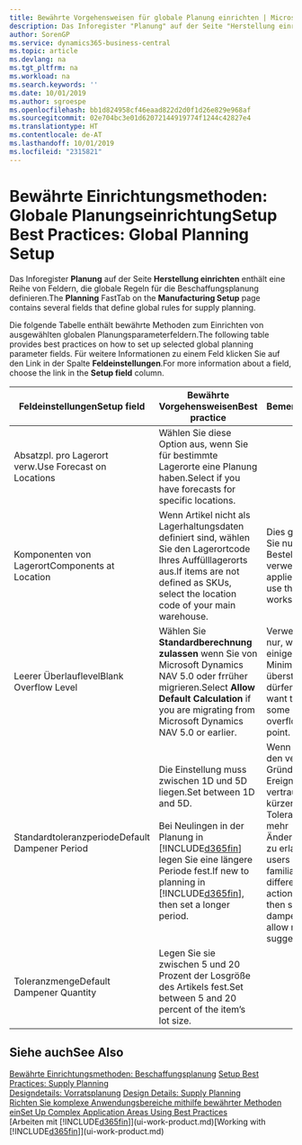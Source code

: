 ```yaml
---
title: Bewährte Vorgehensweisen für globale Planung einrichten | Microsoft Docs
description: Das Inforegister "Planung" auf der Seite "Herstellung einrichten" enthält eine Reihe von Feldern, die globale Regeln für die Beschaffungsplanung definieren.
author: SorenGP
ms.service: dynamics365-business-central
ms.topic: article
ms.devlang: na
ms.tgt_pltfrm: na
ms.workload: na
ms.search.keywords: ''
ms.date: 10/01/2019
ms.author: sgroespe
ms.openlocfilehash: bb1d824958cf46eaad822d2d0f1d26e829e968af
ms.sourcegitcommit: 02e704bc3e01d62072144919774f1244c42827e4
ms.translationtype: HT
ms.contentlocale: de-AT
ms.lasthandoff: 10/01/2019
ms.locfileid: "2315821"
---
```

# <a name="setup-best-practices-global-planning-setup"></a><span data-ttu-id="afff8-103">Bewährte Einrichtungsmethoden: Globale Planungseinrichtung</span><span class="sxs-lookup"><span data-stu-id="afff8-103">Setup Best Practices: Global Planning Setup</span></span>
<span data-ttu-id="afff8-104">Das Inforegister **Planung** auf der Seite **Herstellung einrichten** enthält eine Reihe von Feldern, die globale Regeln für die Beschaffungsplanung definieren.</span><span class="sxs-lookup"><span data-stu-id="afff8-104">The **Planning** FastTab on the **Manufacturing Setup** page contains several fields that define global rules for supply planning.</span></span>  

 <span data-ttu-id="afff8-105">Die folgende Tabelle enthält bewährte Methoden zum Einrichten von ausgewählten globalen Planungsparameterfeldern.</span><span class="sxs-lookup"><span data-stu-id="afff8-105">The following table provides best practices on how to set up selected global planning parameter fields.</span></span> <span data-ttu-id="afff8-106">Für weitere Informationen zu einem Feld klicken Sie auf den Link in der Spalte **Feldeinstellungen**.</span><span class="sxs-lookup"><span data-stu-id="afff8-106">For more information about a field, choose the link in the **Setup field** column.</span></span>  

|<span data-ttu-id="afff8-107">Feldeinstellungen</span><span class="sxs-lookup"><span data-stu-id="afff8-107">Setup field</span></span>|<span data-ttu-id="afff8-108">Bewährte Vorgehensweisen</span><span class="sxs-lookup"><span data-stu-id="afff8-108">Best practice</span></span>|<span data-ttu-id="afff8-109">Bemerkung</span><span class="sxs-lookup"><span data-stu-id="afff8-109">Comment</span></span>|  
|-----------------|-------------------|-------------|  
|<span data-ttu-id="afff8-110">Absatzpl. pro Lagerort verw.</span><span class="sxs-lookup"><span data-stu-id="afff8-110">Use Forecast on Locations</span></span>|<span data-ttu-id="afff8-111">Wählen Sie diese Option aus, wenn Sie für bestimmte Lagerorte eine Planung haben.</span><span class="sxs-lookup"><span data-stu-id="afff8-111">Select if you have forecasts for specific locations.</span></span>||  
|<span data-ttu-id="afff8-112">Komponenten von Lagerort</span><span class="sxs-lookup"><span data-stu-id="afff8-112">Components at Location</span></span>|<span data-ttu-id="afff8-113">Wenn Artikel nicht als Lagerhaltungsdaten definiert sind, wählen Sie den Lagerortcode Ihres Auffülllagerorts aus.</span><span class="sxs-lookup"><span data-stu-id="afff8-113">If items are not defined as SKUs, select the location code of your main warehouse.</span></span>|<span data-ttu-id="afff8-114">Dies gilt auch, wenn Sie nur den Bestellvorschlag verwenden.</span><span class="sxs-lookup"><span data-stu-id="afff8-114">This also applies if you only use the requisition worksheet.</span></span>|  
|<span data-ttu-id="afff8-115">Leerer Überlauflevel</span><span class="sxs-lookup"><span data-stu-id="afff8-115">Blank Overflow Level</span></span>|<span data-ttu-id="afff8-116">Wählen Sie **Standardberechnung zulassen** wenn Sie von Microsoft Dynamics NAV 5.0 oder frrüher migrieren.</span><span class="sxs-lookup"><span data-stu-id="afff8-116">Select **Allow Default Calculation** if you are migrating from Microsoft Dynamics NAV 5.0 or earlier.</span></span>|<span data-ttu-id="afff8-117">Verwenden Sie dies nur, wenn alle oder einige Artikel den Minimalbestand übersteigen dürfen.</span><span class="sxs-lookup"><span data-stu-id="afff8-117">Use only if you want to allow all or some of your items to overflow the reorder point.</span></span>|  
|<span data-ttu-id="afff8-118">Standardtoleranzperiode</span><span class="sxs-lookup"><span data-stu-id="afff8-118">Default Dampener Period</span></span>|<span data-ttu-id="afff8-119">Die Einstellung muss zwischen 1D und 5D liegen.</span><span class="sxs-lookup"><span data-stu-id="afff8-119">Set between 1D and 5D.</span></span><br /><br /> <span data-ttu-id="afff8-120">Bei Neulingen in der Planung in [!INCLUDE[d365fin](includes/d365fin_md.md)] legen Sie eine längere Periode fest.</span><span class="sxs-lookup"><span data-stu-id="afff8-120">If new to planning in [!INCLUDE[d365fin](includes/d365fin_md.md)], then set a longer period.</span></span>|<span data-ttu-id="afff8-121">Wenn Benutzer mit den verschiedenen Gründen für Ereignismeldungen vertraut sind, dann kürzen Sie die Toleranzperiode, um mehr Änderungsvorschläge zu erlauben.</span><span class="sxs-lookup"><span data-stu-id="afff8-121">When users are more familiar with the different reasons for action messages, then shorten the dampener period to allow more change suggestions.</span></span>|  
|<span data-ttu-id="afff8-122">Toleranzmenge</span><span class="sxs-lookup"><span data-stu-id="afff8-122">Default Dampener Quantity</span></span>|<span data-ttu-id="afff8-123">Legen Sie sie zwischen 5 und 20 Prozent der Losgröße des Artikels fest.</span><span class="sxs-lookup"><span data-stu-id="afff8-123">Set between 5 and 20 percent of the item’s lot size.</span></span>||  

## <a name="see-also"></a><span data-ttu-id="afff8-124">Siehe auch</span><span class="sxs-lookup"><span data-stu-id="afff8-124">See Also</span></span>  
 <span data-ttu-id="afff8-125">[Bewährte Einrichtungsmethoden: Beschaffungsplanung](setup-best-practices-supply-planning.md) </span><span class="sxs-lookup"><span data-stu-id="afff8-125">[Setup Best Practices: Supply Planning](setup-best-practices-supply-planning.md) </span></span>  
 <span data-ttu-id="afff8-126">[Designdetails: Vorratsplanung](design-details-supply-planning.md) </span><span class="sxs-lookup"><span data-stu-id="afff8-126">[Design Details: Supply Planning](design-details-supply-planning.md) </span></span>  
 [<span data-ttu-id="afff8-127">Richten Sie komplexe Anwendungsbereiche mithilfe bewährter Methoden ein</span><span class="sxs-lookup"><span data-stu-id="afff8-127">Set Up Complex Application Areas Using Best Practices</span></span>](set-up-complex-application-areas-using-best-practices.md)  
 <span data-ttu-id="afff8-128">[Arbeiten mit [!INCLUDE[d365fin](includes/d365fin_md.md)]](ui-work-product.md)</span><span class="sxs-lookup"><span data-stu-id="afff8-128">[Working with [!INCLUDE[d365fin](includes/d365fin_md.md)]](ui-work-product.md)</span></span>
